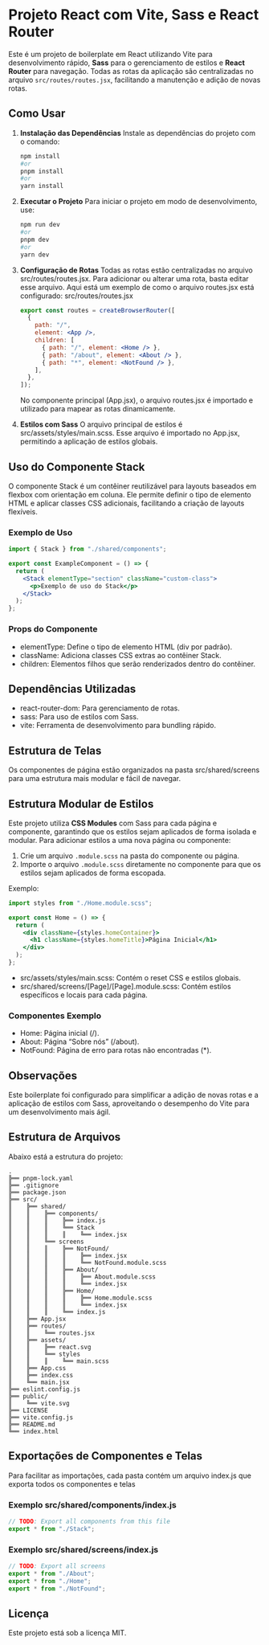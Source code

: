 # Projeto React com Vite, Sass e React Router

Este é um projeto de boilerplate em React utilizando Vite para desenvolvimento rápido, **Sass** para o gerenciamento de estilos e **React Router** para navegação. Todas as rotas da aplicação são centralizadas no arquivo `src/routes/routes.jsx`, facilitando a manutenção e adição de novas rotas.

## Como Usar

1. **Instalação das Dependências**
   Instale as dependências do projeto com o comando:

   ```bash
   npm install
   #or
   pnpm install
   #or
   yarn install
   ```

2. **Executar o Projeto**
   Para iniciar o projeto em modo de desenvolvimento, use:

   ```bash
   npm run dev
   #or
   pnpm dev
   #or
   yarn dev
   ```

3. **Configuração de Rotas**
   Todas as rotas estão centralizadas no arquivo src/routes/routes.jsx. Para adicionar ou alterar uma rota, basta editar esse arquivo. Aqui está um exemplo de como o arquivo routes.jsx está configurado:
   src/routes/routes.jsx

   ```jsx
   export const routes = createBrowserRouter([
     {
       path: "/",
       element: <App />,
       children: [
         { path: "/", element: <Home /> },
         { path: "/about", element: <About /> },
         { path: "*", element: <NotFound /> },
       ],
     },
   ]);
   ```

   No componente principal (App.jsx), o arquivo routes.jsx é importado e utilizado para mapear as rotas dinamicamente.

4. **Estilos com Sass**
   O arquivo principal de estilos é src/assets/styles/main.scss. Esse arquivo é importado no App.jsx, permitindo a aplicação de estilos globais.

## Uso do Componente Stack

O componente Stack é um contêiner reutilizável para layouts baseados em flexbox com orientação em coluna. Ele permite definir o tipo de elemento HTML e aplicar classes CSS adicionais, facilitando a criação de layouts flexíveis.

### Exemplo de Uso

```jsx
import { Stack } from "./shared/components";

export const ExampleComponent = () => {
  return (
    <Stack elementType="section" className="custom-class">
      <p>Exemplo de uso do Stack</p>
    </Stack>
  );
};
```

### Props do Componente

- elementType: Define o tipo de elemento HTML (div por padrão).
- className: Adiciona classes CSS extras ao contêiner Stack.
- children: Elementos filhos que serão renderizados dentro do contêiner.

## Dependências Utilizadas

- react-router-dom: Para gerenciamento de rotas.
- sass: Para uso de estilos com Sass.
- vite: Ferramenta de desenvolvimento para bundling rápido.

## Estrutura de Telas

Os componentes de página estão organizados na pasta src/shared/screens para uma estrutura mais modular e fácil de navegar.

## Estrutura Modular de Estilos

Este projeto utiliza **CSS Modules** com Sass para cada página e componente, garantindo que os estilos sejam aplicados de forma isolada e modular. Para adicionar estilos a uma nova página ou componente:

1. Crie um arquivo `.module.scss` na pasta do componente ou página.
2. Importe o arquivo `.module.scss` diretamente no componente para que os estilos sejam aplicados de forma escopada.

Exemplo:

```jsx
import styles from "./Home.module.scss";

export const Home = () => {
  return (
    <div className={styles.homeContainer}>
      <h1 className={styles.homeTitle}>Página Inicial</h1>
    </div>
  );
};
```

- src/assets/styles/main.scss: Contém o reset CSS e estilos globais.
- src/shared/screens/[Page]/[Page].module.scss: Contém estilos específicos e locais para cada página.

### Componentes Exemplo

- Home: Página inicial (/).
- About: Página “Sobre nós” (/about).
- NotFound: Página de erro para rotas não encontradas (\*).

## Observações

Este boilerplate foi configurado para simplificar a adição de novas rotas e a aplicação de estilos com Sass, aproveitando o desempenho do Vite para um desenvolvimento mais ágil.

## Estrutura de Arquivos

Abaixo está a estrutura do projeto:

    .
    ╠══ pnpm-lock.yaml
    ╠══ .gitignore
    ╠══ package.json
    ╠══ src/
    ║    ╠══ shared/
    ║    ║    ╠══ components/
    ║    ║    ║    ╠══ index.js
    ║    ║    ║    ╚══ Stack
    ║    ║    ║    ║    ╚══ index.jsx
    ║    ║    ╚══ screens
    ║    ║    ║    ╠══ NotFound/
    ║    ║    ║    ║    ╠══ index.jsx
    ║    ║    ║    ║    ╚══ NotFound.module.scss
    ║    ║    ║    ╠══ About/
    ║    ║    ║    ║    ╠══ About.module.scss
    ║    ║    ║    ║    ╚══ index.jsx
    ║    ║    ║    ╠══ Home/
    ║    ║    ║    ║    ╠══ Home.module.scss
    ║    ║    ║    ║    ╚══ index.jsx
    ║    ║    ║    ╚══ index.js
    ║    ╠══ App.jsx
    ║    ╠══ routes/
    ║    ║    ╚══ routes.jsx
    ║    ╠══ assets/
    ║    ║    ╠══ react.svg
    ║    ║    ╚══ styles
    ║    ║    ║    ╚══ main.scss
    ║    ╠══ App.css
    ║    ╠══ index.css
    ║    ╚══ main.jsx
    ╠══ eslint.config.js
    ╠══ public/
    ║    ╚══ vite.svg
    ╠══ LICENSE
    ╠══ vite.config.js
    ╠══ README.md
    ╚══ index.html

## Exportações de Componentes e Telas

Para facilitar as importações, cada pasta contém um arquivo index.js que exporta todos os componentes e telas

### Exemplo src/shared/components/index.js

```js
// TODO: Export all components from this file
export * from "./Stack";
```

### Exemplo src/shared/screens/index.js

```js
// TODO: Export all screens
export * from "./About";
export * from "./Home";
export * from "./NotFound";
```

## Licença

Este projeto está sob a licença MIT.
